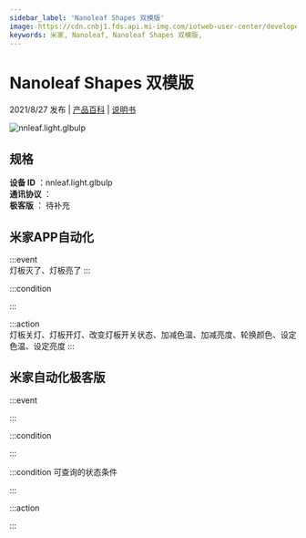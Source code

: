 ```yaml
---
sidebar_label: 'Nanoleaf Shapes 双模版'
image: https://cdn.cnbj1.fds.api.mi-img.com/iotweb-user-center/developer_1679047839436qrSbCZvr.png?GalaxyAccessKeyId=AKVGLQWBOVIRQ3XLEW&Expires=9223372036854775807&Signature=jHHZQBjj46MawyQUIjB7gfrmcPw=
keywords: 米家, Nanoleaf, Nanoleaf Shapes 双模版, 
---
```

# Nanoleaf Shapes 双模版

2021/8/27 发布 | [产品百科](https://home.mi.com/webapp/content/baike/product/index.html?model=nnleaf.light.glbulp/) | [说明书](https://home.mi.com/views/introduction.html?model=nnleaf.light.glbulp&region=cn)

![nnleaf.light.glbulp](https://cdn.cnbj1.fds.api.mi-img.com/iotweb-user-center/developer_1679047839436qrSbCZvr.png?GalaxyAccessKeyId=AKVGLQWBOVIRQ3XLEW&Expires=9223372036854775807&Signature=jHHZQBjj46MawyQUIjB7gfrmcPw=)

## 规格  
> 
**设备 ID** ：nnleaf.light.glbulp  
**通讯协议** ：  
**极客版**  ： 待补充 


## 米家APP自动化  

:::event  
灯板灭了、灯板亮了
:::

:::condition  

:::

:::action   
灯板关灯、灯板开灯、改变灯板开关状态、加减色温、加减亮度、轮换颜色、设定色温、设定亮度
:::

## 米家自动化极客版  

:::event  

:::

:::condition  

:::

:::condition 可查询的状态条件  

:::

:::action  

:::

        
